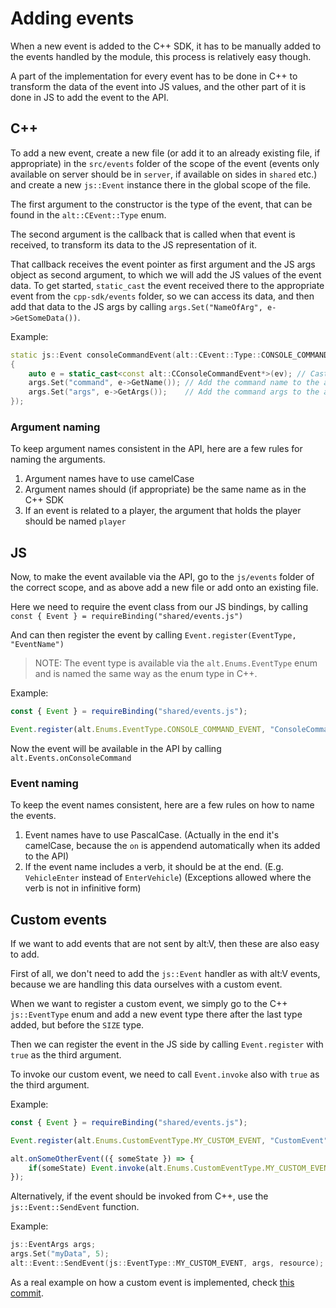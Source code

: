 # Adding events

When a new event is added to the C++ SDK, it has to be manually added to the events handled by the module, this process is relatively easy though.

A part of the implementation for every event has to be done in C++ to transform the data of the event into JS values, and the other part of it
is done in JS to add the event to the API.

## C++

To add a new event, create a new file (or add it to an already existing file, if appropriate) in the `src/events` folder of the scope of the event
(events only available on server should be in `server`, if available on sides in `shared` etc.) and create a new `js::Event` instance there in the
global scope of the file.

The first argument to the constructor is the type of the event, that can be found in the `alt::CEvent::Type` enum.

The second argument is the callback that is called when that event is received, to transform its data to the JS representation of it.

That callback receives the event pointer as first argument and the JS args object as second argument, to which we will add the JS values of the event data.
To get started, `static_cast` the event received there to the appropriate event from the `cpp-sdk/events` folder, so we can access its data, and then add
that data to the JS args by calling `args.Set("NameOfArg", e->GetSomeData())`.

Example:
```cpp
static js::Event consoleCommandEvent(alt::CEvent::Type::CONSOLE_COMMAND_EVENT, [](const alt::CEvent* ev, js::Event::EventArgs& args)
{
    auto e = static_cast<const alt::CConsoleCommandEvent*>(ev); // Cast it to the correct class
    args.Set("command", e->GetName()); // Add the command name to the arguments
    args.Set("args", e->GetArgs());    // Add the command args to the arguments
});
```

### Argument naming

To keep argument names consistent in the API, here are a few rules for naming the arguments.

1. Argument names have to use camelCase
2. Argument names should (if appropriate) be the same name as in the C++ SDK
3. If an event is related to a player, the argument that holds the player should be named `player`

## JS

Now, to make the event available via the API, go to the `js/events` folder of the correct scope, and as above add a new file or add onto an existing file.

Here we need to require the event class from our JS bindings, by calling `const { Event } = requireBinding("shared/events.js")`

And can then register the event by calling `Event.register(EventType, "EventName")`

> NOTE: The event type is available via the `alt.Enums.EventType` enum and is named the same way as the enum type in C++.

Example:
```js
const { Event } = requireBinding("shared/events.js");

Event.register(alt.Enums.EventType.CONSOLE_COMMAND_EVENT, "ConsoleCommand");
```

Now the event will be available in the API by calling `alt.Events.onConsoleCommand`

### Event naming

To keep the event names consistent, here are a few rules on how to name the events.

1. Event names have to use PascalCase. (Actually in the end it's camelCase, because the `on` is appendend automatically when its added to the API)
2. If the event name includes a verb, it should be at the end. (E.g. `VehicleEnter` instead of `EnterVehicle`) (Exceptions allowed where the verb is not in infinitive form)

## Custom events

If we want to add events that are not sent by alt:V, then these are also easy to add.

First of all, we don't need to add the `js::Event` handler as with alt:V events, because we are handling this data ourselves with a custom event.

When we want to register a custom event, we simply go to the C++ `js::EventType` enum and add a new event type there after the last type added, but before the `SIZE` type.

Then we can register the event in the JS side by calling `Event.register` with `true` as the third argument.

To invoke our custom event, we need to call `Event.invoke` also with `true` as the third argument.

Example:
```js
const { Event } = requireBinding("shared/events.js");

Event.register(alt.Enums.CustomEventType.MY_CUSTOM_EVENT, "CustomEvent"); // Assuming we added `MY_CUSTOM_EVENT` to the js::EventType enum in C++

alt.onSomeOtherEvent(({ someState }) => {
    if(someState) Event.invoke(alt.Enums.CustomEventType.MY_CUSTOM_EVENT, { myData: 5 }, true);
});
```

Alternatively, if the event should be invoked from C++, use the `js::Event::SendEvent` function.

Example:
```cpp
js::EventArgs args;
args.Set("myData", 5);
alt::Event::SendEvent(js::EventType::MY_CUSTOM_EVENT, args, resource);
```

As a real example on how a custom event is implemented, check [this commit](https://github.com/LeonMrBonnie/altv-js-module-v2/commit/df577247a03fae10059b653452d8121998c41e37).
